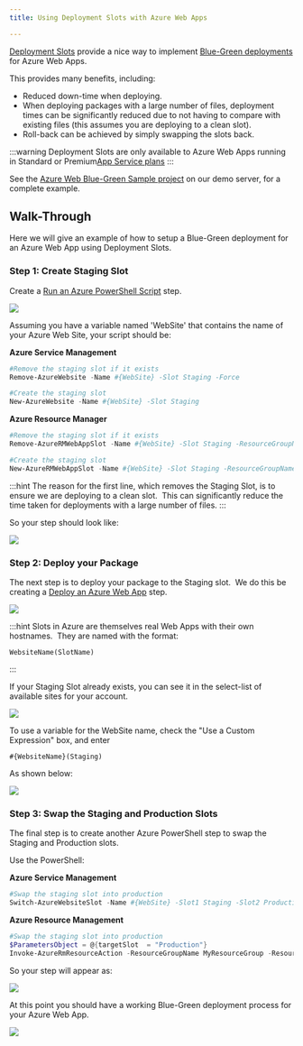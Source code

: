 ```yaml
---
title: Using Deployment Slots with Azure Web Apps

---
```



[Deployment Slots](https://azure.microsoft.com/en-us/documentation/articles/web-sites-staged-publishing/) provide a nice way to implement [Blue-Green deployments](http://martinfowler.com/bliki/BlueGreenDeployment.html) for Azure Web Apps.


This provides many benefits, including:

- Reduced down-time when deploying.
- When deploying packages with a large number of files, deployment times can be significantly reduced due to not having to compare with existing files (this assumes you are deploying to a clean slot).
- Roll-back can be achieved by simply swapping the slots back.





:::warning
Deployment Slots are only available to Azure Web Apps running in Standard or Premium[App Service plans](https://azure.microsoft.com/en-us/pricing/details/app-service/plans/)
:::





See the [Azure Web Blue-Green Sample project](https://demo.octopusdeploy.com/app#/projects/azure-web-blue-green-sample/process) on our demo server, for a complete example.

## Walk-Through


Here we will give an example of how to setup a Blue-Green deployment for an Azure Web App using Deployment Slots.

### Step 1: Create Staging Slot


Create a [Run an Azure PowerShell Script](/docs/guides/azure-deployments/running-azure-powershell/index.md) step.


![](/docs/images/3049371/3278543.png)


Assuming you have a variable named 'WebSite' that contains the name of your Azure Web Site, your script should be:

**Azure Service Management**

```powershell
#Remove the staging slot if it exists
Remove-AzureWebsite -Name #{WebSite} -Slot Staging -Force

#Create the staging slot
New-AzureWebsite -Name #{WebSite} -Slot Staging
```

**Azure Resource Manager**

```powershell
#Remove the staging slot if it exists
Remove-AzureRMWebAppSlot -Name #{WebSite} -Slot Staging -ResourceGroupName MyResourceGroup -Force

#Create the staging slot
New-AzureRMWebAppSlot -Name #{WebSite} -Slot Staging -ResourceGroupName MyResourceGroup
```

:::hint
The reason for the first line, which removes the Staging Slot, is to ensure we are deploying to a clean slot.  This can significantly reduce the time taken for deployments with a large number of files.
:::





So your step should look like:


![](/docs/images/3049371/3278549.png)




### Step 2: Deploy your Package


The next step is to deploy your package to the Staging slot.  We do this be creating a [Deploy an Azure Web App](/docs/deploying-applications/deploying-to-azure/deploying-a-package-to-an-azure-web-app/index.md) step.


![](/docs/images/3049371/3278554.png)




:::hint
Slots in Azure are themselves real Web Apps with their own hostnames.  They are named with the format:

```
WebsiteName(SlotName) 
```
:::





If your Staging Slot already exists, you can see it in the select-list of available sites for your account.


![](/docs/images/3049371/3278555.png)





To use a variable for the WebSite name, check the "Use a Custom Expression" box, and enter

```
#{WebsiteName}(Staging)
```


As shown below:


![](/docs/images/3049371/3278556.png)










### Step 3: Swap the Staging and Production Slots


The final step is to create another Azure PowerShell step to swap the Staging and Production slots.


Use the PowerShell:

**Azure Service Management**

```powershell
#Swap the staging slot into production
Switch-AzureWebsiteSlot -Name #{WebSite} -Slot1 Staging -Slot2 Production -Force
```

**Azure Resource Management**

```powershell
#Swap the staging slot into production
$ParametersObject = @{targetSlot  = "Production"}
Invoke-AzureRmResourceAction -ResourceGroupName MyResourceGroup -ResourceType Microsoft.Web/sites/slots -ResourceName #{WebSite}/Staging -Action slotsswap -Parameters $ParametersObject -ApiVersion 2015-07-01
```


So your step will appear as:


![](/docs/images/3049371/3278558.png)





At this point you should have a working Blue-Green deployment process for your Azure Web App.


![](/docs/images/3049371/3278559.png)
